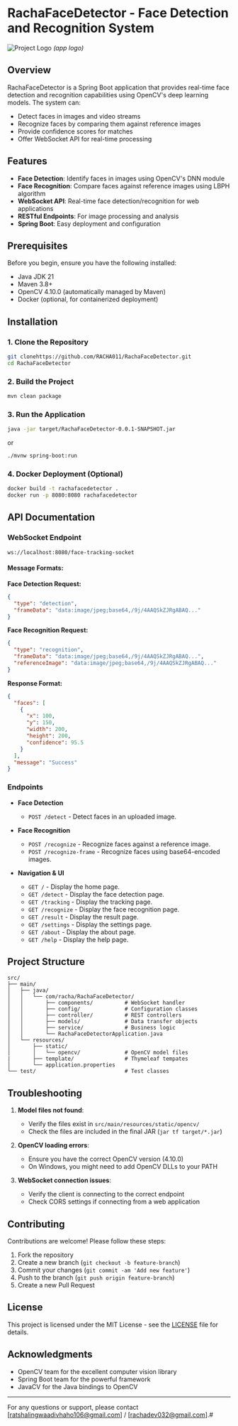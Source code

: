 # RachaFaceDetector - Face Detection and Recognition System

![Project Logo](https://rachafacedetector.onrender.com/images/image.png) *(app logo)*

## Overview

RachaFaceDetector is a Spring Boot application that provides real-time face detection and recognition capabilities using OpenCV's deep learning models. The system can:

- Detect faces in images and video streams
- Recognize faces by comparing them against reference images
- Provide confidence scores for matches
- Offer WebSocket API for real-time processing

## Features

- **Face Detection**: Identify faces in images using OpenCV's DNN module
- **Face Recognition**: Compare faces against reference images using LBPH algorithm
- **WebSocket API**: Real-time face detection/recognition for web applications
- **RESTful Endpoints**: For image processing and analysis
- **Spring Boot**: Easy deployment and configuration

## Prerequisites

Before you begin, ensure you have the following installed:

- Java JDK 21
- Maven 3.8+
- OpenCV 4.10.0 (automatically managed by Maven)
- Docker (optional, for containerized deployment)

## Installation

### 1. Clone the Repository

```bash
git clonehttps://github.com/RACHA011/RachaFaceDetector.git
cd RachaFaceDetector
```

### 2. Build the Project

```bash
mvn clean package
```

### 3. Run the Application

```bash
java -jar target/RachaFaceDetector-0.0.1-SNAPSHOT.jar
```
or
```bash
./mvnw spring-boot:run
```

### 4. Docker Deployment (Optional)

```bash
docker build -t rachafacedetector .
docker run -p 8080:8080 rachafacedetector
```

## API Documentation

### WebSocket Endpoint

```
ws://localhost:8080/face-tracking-socket
```

#### Message Formats:

**Face Detection Request:**
```json
{
  "type": "detection",
  "frameData": "data:image/jpeg;base64,/9j/4AAQSkZJRgABAQ..."
}
```

**Face Recognition Request:**
```json
{
  "type": "recognition",
  "frameData": "data:image/jpeg;base64,/9j/4AAQSkZJRgABAQ...",
  "referenceImage": "data:image/jpeg;base64,/9j/4AAQSkZJRgABAQ..."
}
```

**Response Format:**
```json
{
  "faces": [
    {
      "x": 100,
      "y": 150,
      "width": 200,
      "height": 200,
      "confidence": 95.5
    }
  ],
  "message": "Success"
}
```

### Endpoints

- **Face Detection**
  - `POST /detect` - Detect faces in an uploaded image.

- **Face Recognition**
  - `POST /recognize` - Recognize faces against a reference image.
  - `POST /recognize-frame` - Recognize faces using base64-encoded images.

- **Navigation & UI**
  - `GET /` - Display the home page.
  - `GET /detect` - Display the face detection page.
  - `GET /tracking` - Display the tracking page.
  - `GET /recognize` - Display the face recognition page.
  - `GET /result` - Display the result page.
  - `GET /settings` - Display the settings page.
  - `GET /about` - Display the about page.
  - `GET /help` - Display the help page.

## Project Structure

```
src/
├── main/
│   ├── java/
│   │   └── com/racha/RachaFaceDetector/
│   │       ├── components/          # WebSocket handler
│   │       ├── config/              # Configuration classes
│   │       ├── controller/          # REST controllers
│   │       ├── models/              # Data transfer objects
│   │       ├── service/             # Business logic
│   │       └── RachaFaceDetectorApplication.java
│   └── resources/
│       ├── static/
│       │   └── opencv/              # OpenCV model files
|       ├── template/                # Thymeleaf tempates
│       └── application.properties
└── test/                            # Test classes
```

## Troubleshooting

1. **Model files not found**:
   - Verify the files exist in `src/main/resources/static/opencv/`
   - Check the files are included in the final JAR (`jar tf target/*.jar`)

2. **OpenCV loading errors**:
   - Ensure you have the correct OpenCV version (4.10.0)
   - On Windows, you might need to add OpenCV DLLs to your PATH

3. **WebSocket connection issues**:
   - Verify the client is connecting to the correct endpoint
   - Check CORS settings if connecting from a web application

## Contributing

Contributions are welcome! Please follow these steps:

1. Fork the repository
2. Create a new branch (`git checkout -b feature-branch`)
3. Commit your changes (`git commit -am 'Add new feature'`)
4. Push to the branch (`git push origin feature-branch`)
5. Create a new Pull Request

## License

This project is licensed under the MIT License - see the [LICENSE](LICENSE) file for details.

## Acknowledgments

- OpenCV team for the excellent computer vision library
- Spring Boot team for the powerful framework
- JavaCV for the Java bindings to OpenCV

---

For any questions or support, please contact [ratshalingwaadivhaho106@gmail.com] / [rachadev032@gmail.com].#
